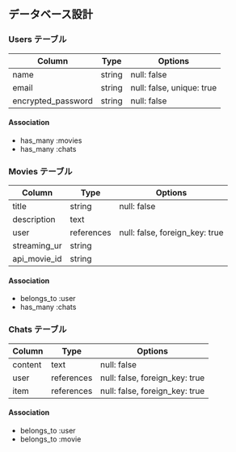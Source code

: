 ## データベース設計

### Users テーブル

| Column              | Type   | Options                   |
|---------------------|--------|---------------------------|
| name                | string | null: false               |
| email               | string | null: false, unique: true |
| encrypted_password  | string | null: false               |

#### Association

- has_many :movies
- has_many :chats

### Movies テーブル

| Column             | Type       | Options                        |
|--------------------|------------|--------------------------------|
| title              | string     | null: false                    |
| description        | text       |                                |
| user               | references | null: false, foreign_key: true | 
| streaming_ur       | string     |                                | 
| api_movie_id       | string     |                                | 


#### Association

- belongs_to :user
- has_many :chats

### Chats テーブル
| Column         | Type       | Options                        |
|----------------|------------|--------------------------------|
| content        | text       | null: false                    |
| user           | references | null: false, foreign_key: true |
| item           | references | null: false, foreign_key: true |

#### Association

- belongs_to :user
- belongs_to :movie